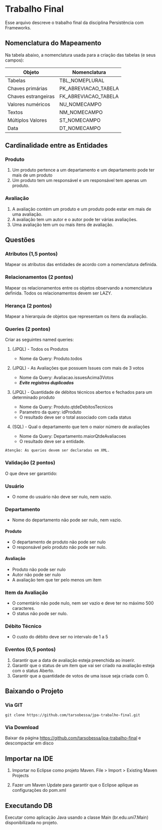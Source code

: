 # Trabalho Final

Esse arquivo descreve o trabalho final da disciplina Persistência com Frameworks.

## Nomenclatura do Mapeamento

Na tabela abaixo, a nomenclatura usada para a criação das tabelas (e seus campos):

Objeto | Nomenclatura
--------|------------
Tabelas | TBL_NOMEPLURAL
Chaves primárias | PK\_ABREVIACAO\_TABELA
Chaves estrangeiras | FK\_ABREVIACAO\_TABELA
Valores numéricos | NU_NOMECAMPO
Textos | NM_NOMECAMPO
Múltiplos Valores | ST_NOMECAMPO
Data | DT_NOMECAMPO

## Cardinalidade entre as Entidades

### Produto
1. Um produto pertence a um departamento e um departamento pode ter mais de um produto
2. Um produto tem um responsável e um responsável tem apenas um produto.

### Avaliação
1. A avaliação contém um produto e um produto pode estar em mais de uma avaliação.
2. A avaliação tem um autor e o autor pode ter várias avaliações.
3. Uma avaliação tem um ou mais itens de avaliação.

## Questões

### Atributos (1,5 pontos)

Mapear os atributos das entidades de acordo com a nomenclatura definida. 

### Relacionamentos (2 pontos)

Mapear os relacionamentos entre os objetos observando a nomenclatura definida. Todos os relacionamentos devem ser LAZY.

### Herança (2 pontos)

Mapear a hierarquia de objetos que representam os itens da avaliação.

### Queries (2 pontos)

Criar as seguintes named queries:

1. (JPQL) - Todos os Produtos
   * Nome da Query: Produto.todos   

2. (JPQL) - As Avaliações que possuem Issues com mais de 3 votos
   * Nome da Query: Avaliacao.issuesAcima3Votos
   * ***Evite registros duplicados***

3. (JPQL) - Quantidade de débitos técnicos abertos e fechados para um determinado produto
   * Nome da Query: Produto.qtdeDebitosTecnicos
   * Parametro da query: idProduto
   * O resultado deve ser o total associado com cada status

4. (SQL) - Qual o departamento que tem o maior número de avaliações
   * Nome da Query: Departamento.maiorQtdeAvaliacoes
   * O resultado deve ser a entidade.

```Atenção: As queries devem ser declaradas em XML.```

### Validação (2 pontos)

O que deve ser garantido:

### Usuário
* O nome do usuário não deve ser nulo, nem vazio.

### Departamento
* Nome do departamento não pode ser nulo, nem vazio.

#### Produto
* O departamento de produto não pode ser nulo
* O responsável pelo produto não pode ser nulo.

#### Avaliação
* Produto não pode ser nulo
* Autor não pode ser nulo
* A avaliação tem que ter pelo menos um item

### Item da Avaliação
* O comentário não pode nulo, nem ser vazio e deve ter no máximo 500 caracteres.
* O status não pode ser nulo.

### Débito Técnico
* O custo do débito deve ser no intervalo de 1 a 5

### Eventos (0,5 pontos)

1. Garantir que a data de avaliação esteja preenchida ao inserir.
2. Garantir que o status de um item que vai ser criado na avaliação esteja com o status Aberto.
3. Garantir que a quantidade de votos de uma issue seja criada com 0.

## Baixando o Projeto

### Via GIT

```git clone https://github.com/tarsobessa/jpa-trabalho-final.git```

### Via Download

Baixar da página https://github.com/tarsobessa/jpa-trabalho-final e descompactar em disco

## Importar na IDE

1. Importar no Eclipse como projeto Maven. File > Import > Existing Maven Projects

2. Fazer um Maven Update para garantir que o Eclipse aplique as configurações do pom.xml

## Executando DB

Executar como aplicação Java usando a classe Main (br.edu.uni7.Main) disponibilizada no projeto. 
